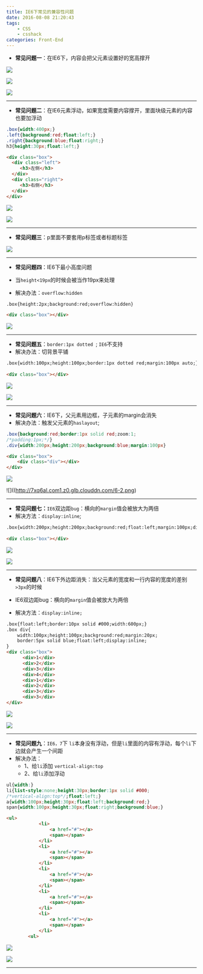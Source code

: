 ```yaml
---
title: IE6下常见的兼容性问题
date: 2016-08-08 21:20:43
tags: 
	- CSS
	- csshack
categories: Front-End
---
```



- **常见问题一**：在IE6下，内容会把父元素设置好的宽高撑开

![](http://7xq6al.com1.z0.glb.clouddn.com/1-3.png)

![](http://7xq6al.com1.z0.glb.clouddn.com/1-1.png)

![](http://7xq6al.com1.z0.glb.clouddn.com/1-2.png)

---
<!--more-->
- **常见问题二**：在IE6元素浮动，如果宽度需要内容撑开，里面块级元素的内容也要加浮动

```css
.box{width:400px;}
.left{background:red;float:left;}
.right{background:blue;float:right;}
h3{height:30px;float:left;}
 ```
 
 ```html
 <div class="box">
   <div class="left">
      <h3>左侧</h3>
   </div>
   <div class="right">
      <h3>右侧</h3>
   </div>
</div>
```

![](http://7xq6al.com1.z0.glb.clouddn.com/2-1.png)

![](http://7xq6al.com1.z0.glb.clouddn.com/2-2.png)

---

- **常见问题三**：p里面不要套用p标签或者标题标签

![](http://7xq6al.com1.z0.glb.clouddn.com/3-1.png)

---

- **常见问题四**：IE6下最小高度问题
- 当`height<19px`的时候会被当作19px来处理

- 解决办法：`overflow:hidden`

```html
.box{height:2px;background:red;overflow:hidden}

<div class="box"></div>
```

![](http://7xq6al.com1.z0.glb.clouddn.com/4-1.png)

---


- **常见问题五**：`border:1px dotted `; `IE6`不支持
- 解决办法：切背景平铺

```html
.box{width:100px;height:100px;border:1px dotted red;margin:100px auto;}
        
<div class="box"></div>
```
![](http://7xq6al.com1.z0.glb.clouddn.com/5-1.png)

![](http://7xq6al.com1.z0.glb.clouddn.com/5-2.png)

---

- **常见问题六**：IE6下，父元素用边框，子元素的margin会消失 
- 解决办法：触发父元素的`haslayout`;

```css
.box{background:red;border:1px solid red;zoom:1;
/*padding:1px;*/}
.div{width:200px;height:200px;background:blue;margin:100px}
```

```html
<div class="box">
	<div class="div"></div>
</div>
 ```
 
 ![](http://7xq6al.com1.z0.glb.clouddn.com/6-1.png)
 
  ![]((http://7xq6al.com1.z0.glb.clouddn.com/6-2.png)
  
---


- **常见问题七：**`IE6`双边距`bug`：横向的`margin`值会被放大为两倍
- 解决方法：`display:inline`;

```html
.box{width:200px;height:200px;background:red;float:left;margin:100px;display:inline;}
        
<div class="box"></div>
```

![](http://7xq6al.com1.z0.glb.clouddn.com/7-1.png)

![](http://7xq6al.com1.z0.glb.clouddn.com/7-2.png)

---



- **常见问题八**：IE6下外边距消失：当父元素的宽度和一行内容的宽度的差别`>3px`的时候 

- IE6双边距bug：横向的`margin`值会被放大为两倍
- 解决方法：`display:inline;`

```html
.box{float:left;border:10px solid #000;width:600px;}
.box div{
    width:100px;height:100px;background:red;margin:20px;
    border:5px solid blue;float:left;display:inline;
}
<div class="box">
      <div>1</div>
      <div>2</div>
      <div>3</div>
      <div>4</div>
      <div>1</div>
      <div>2</div>
      <div>3</div>
      <div>3</div>
</div>
```

![](http://7xq6al.com1.z0.glb.clouddn.com/8-1.png)

![](http://7xq6al.com1.z0.glb.clouddn.com/8-2.png)

---

- **常见问题九**：`IE6，7`下 `li`本身没有浮动，但是`li`里面的内容有浮动，每个`li`下边就会产生一个间距
- 解决办法：
  - 1、给`li`添加 `vertical-align:top`
  - 2、给`li`添加浮动

```css
ul{width:}
li{list-style:none;height:30px;border:1px solid #000;
/*vertical-align:top*/;float:left;}
a{width:100px;height:30px;float:left;background:red;}
span{width:100px;height:30px;float:right;background:blue;}
 ```

```html
<ul>
			<li>
				<a href="#"></a>
				<span></span>
			</li>
			<li>
				<a href="#"></a>
				<span></span>
			</li>
			<li>
				<a href="#"></a>
				<span></span>
			</li>
			<li>
				<a href="#"></a>
				<span></span>
			</li>
			<li>
				<a href="#"></a>
				<span></span>
			</li>
		<ul>
```

![](http://7xq6al.com1.z0.glb.clouddn.com/9-1.png)

![](http://7xq6al.com1.z0.glb.clouddn.com/9-2.png)

---

